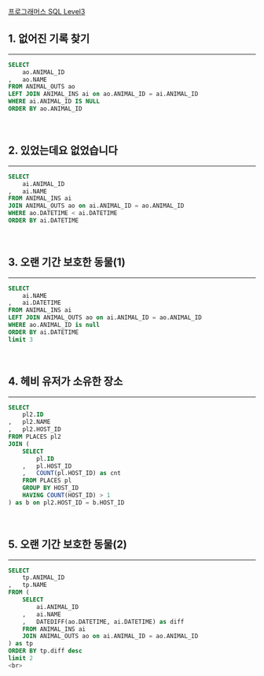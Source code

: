 [프로그래머스 SQL Level3](https://school.programmers.co.kr/learn/challenges)

## 1. 없어진 기록 찾기
---
```sql
SELECT 
    ao.ANIMAL_ID
,   ao.NAME
FROM ANIMAL_OUTS ao
LEFT JOIN ANIMAL_INS ai on ao.ANIMAL_ID = ai.ANIMAL_ID
WHERE ai.ANIMAL_ID IS NULL
ORDER BY ao.ANIMAL_ID
```
<br>

## 2. 있었는데요 없었습니다
---
```sql
SELECT 
    ai.ANIMAL_ID
,   ai.NAME
FROM ANIMAL_INS ai
JOIN ANIMAL_OUTS ao on ai.ANIMAL_ID = ao.ANIMAL_ID
WHERE ao.DATETIME < ai.DATETIME
ORDER BY ai.DATETIME
```
<br>

## 3. 오랜 기간 보호한 동물(1)
---
```sql
SELECT 
    ai.NAME
,   ai.DATETIME
FROM ANIMAL_INS ai
LEFT JOIN ANIMAL_OUTS ao on ai.ANIMAL_ID = ao.ANIMAL_ID
WHERE ao.ANIMAL_ID is null
ORDER BY ai.DATETIME
limit 3
```
<br>

## 4. 헤비 유저가 소유한 장소
---
```sql
SELECT 
    pl2.ID
,   pl2.NAME
,   pl2.HOST_ID
FROM PLACES pl2
JOIN (
    SELECT
        pl.ID
    ,   pl.HOST_ID
    ,   COUNT(pl.HOST_ID) as cnt
    FROM PLACES pl
    GROUP BY HOST_ID
    HAVING COUNT(HOST_ID) > 1
) as b on pl2.HOST_ID = b.HOST_ID
```
<br>

## 5. 오랜 기간 보호한 동물(2)
---
```sql
SELECT 
    tp.ANIMAL_ID
,   tp.NAME
FROM (
    SELECT
        ai.ANIMAL_ID
    ,   ai.NAME
    ,   DATEDIFF(ao.DATETIME, ai.DATETIME) as diff
    FROM ANIMAL_INS ai
    JOIN ANIMAL_OUTS ao on ai.ANIMAL_ID = ao.ANIMAL_ID
) as tp
ORDER BY tp.diff desc
limit 2
<br>
